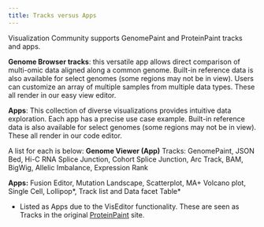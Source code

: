 ```yaml
---
title: Tracks versus Apps
---
```


Visualization Community supports GenomePaint and ProteinPaint tracks and apps.

**Genome Browser tracks**: this versatile app allows direct comparison of multi-omic data aligned along a common genome. Built-in reference data is also available for select genomes (some regions may not be in view). Users can customize an array of multiple samples from multiple data types. These all render in our easy view editor. 

**Apps**: This collection of diverse visualizations provides intuitive data exploration. Each app has a precise use case example. Built-in reference data is also available for select genomes (some regions may not be in view). These all render in our code editor. 

A list for each is below:
**Genome Viewer (App)**
Tracks:
GenomePaint,
JSON Bed,
Hi-C
RNA Splice Junction,
Cohort Splice Junction,
Arc Track,
BAM,
BigWig,
Allelic Imbalance,
Expression Rank


**Apps:**
Fusion Editor,
Mutation Landscape,
Scatterplot,
MA+ Volcano plot,
Single Cell,
Lollipop*,
Track list and Data facet Table*

* Listed as Apps due to the VisEditor functionality. These are seen as Tracks in the original [ProteinPaint](https://proteinpaint.stjude.org/) site. 

